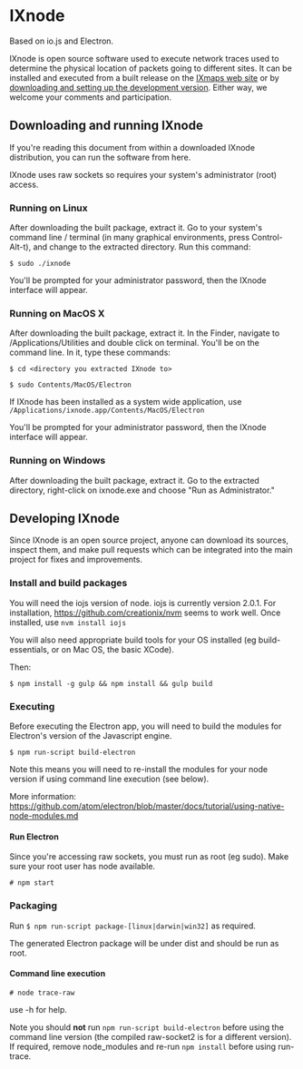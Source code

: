 # IXnode

Based on io.js and Electron.

IXnode is open source software used to execute network traces used to determine the physical location of packets going to different sites. It can be installed and executed from a built release on the [IXmaps web site](https://www.ixmaps.ca/) or by [downloading and setting up the development version](https://github.com/ixmaps/ixnode/). Either way, we welcome your comments and participation.

## Downloading and running IXnode

If you're reading this document from within a downloaded IXnode distribution, you can run the software from here.

IXnode uses raw sockets so requires your system's administrator (root) access. 

### Running on Linux

After downloading the built package, extract it. Go to your system's command line / terminal (in many graphical environments, press Control-Alt-t), and change to the extracted directory. Run this command:

`$ sudo ./ixnode`

You'll be prompted for your administrator password, then the IXnode interface will appear.

### Running on MacOS X

After downloading the built package, extract it. In the Finder, navigate to /Applications/Utilities and double click on terminal. You'll be on the command line. In it, type these commands:

`$ cd <directory you extracted IXnode to>`

`$ sudo Contents/MacOS/Electron`

If IXnode has been installed as a system wide application, use `/Applications/ixnode.app/Contents/MacOS/Electron`

You'll be prompted for your administrator password, then the IXnode interface will appear.

### Running on Windows

After downloading the built package, extract it. Go to the extracted directory, right-click on ixnode.exe and choose "Run as Administrator."

## Developing IXnode

Since IXnode is an open source project, anyone can download its sources, inspect them, and make pull requests which can be integrated into the main project for fixes and improvements.

### Install and build packages

You will need the iojs version of node. iojs is currently version 2.0.1. For installation, https://github.com/creationix/nvm seems to work well. Once installed, use `nvm install iojs`

You will also need appropriate build tools for your OS installed (eg build-essentials, or on Mac OS, the basic XCode).

Then:

`$ npm install -g gulp && npm install && gulp build`

### Executing

Before executing the Electron app, you will need to build the modules for Electron's version of the Javascript engine.

`$ npm run-script build-electron`

Note this means you will need to re-install the modules for your node version if using command line execution (see below).

More information: https://github.com/atom/electron/blob/master/docs/tutorial/using-native-node-modules.md

#### Run Electron

Since you're accessing raw sockets, you must run as root (eg sudo). Make sure your root user has node available.

`# npm start`

### Packaging

Run `$ npm run-script package-[linux|darwin|win32]` as required.

The generated Electron package will be under dist and should be run as root.

#### Command line execution

`# node trace-raw`

use -h for help.

Note you should **not** run `npm run-script build-electron` before using the command line version (the compiled raw-socket2 is for a different version). If required, remove node_modules and re-run `npm install` before using run-trace.
